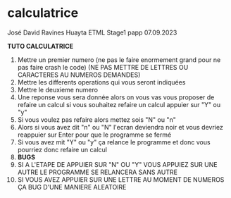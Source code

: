 # calculatrice
 José David Ravines Huayta
 ETML Stage1 papp
07.09.2023

**TUTO CALCULATRICE**
1. Mettre un premier numero (ne pas le faire enormement grand pour ne pas faire crash le code)
(NE PAS METTRE DE LETTRES OU CARACTERES AU NUMEROS DEMANDES)
2. Mettre les differents operations qui vous seront indiquées
3. Mettre le deuxieme numero
4. Une reponse vous sera donnée alors on vous vas vous proposer de refaire un calcul si vous souhaitez refaire un calcul appuier sur "Y" ou "y"
5. Si vous voulez pas refaire alors mettez sois "N" ou "n"
6. Alors si vous avez dit "n" ou "N" l'ecran deviendra noir et vous devriez reappuier sur Enter pour que le programme se fermé
7. Si vous avez mit "Y" ou "y" ça relance le programme et donc vous pourriez donc refaire un calcul
8. **BUGS**
9. SI A L'ETAPE DE APPUIER SUR "N" OU "Y" VOUS APPUIEZ SUR UNE AUTRE LE PROGRAMME SE RELANCERA SANS AUTRE
10. SI VOUS AVEZ APPUIER SUR UNE LETTRE AU MOMENT DE NUMEROS ÇA BUG D'UNE MANIERE ALEATOIRE 
